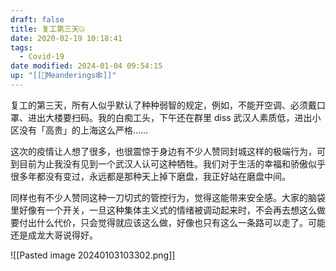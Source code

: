 ```yaml
---
draft: false
title: 复工第三天🤐
date: 2020-02-19 10:18:41
tags:
  - Covid-19
date modified: 2024-01-04 09:54:15
up: "[[🙊Meanderings🕸️]]"
---
```


复工的第三天，所有人似乎默认了种种弱智的规定，例如，不能开空调、必须戴口罩、进出大楼要扫码。我的白痴工头，下午还在群里 diss 武汉人素质低，进出小区没有「高贵」的上海这么严格……
<!-- more -->

这次的疫情让人想了很多，也很震惊于身边有不少人赞同封城这样的极端行为，可到目前为止我没有见到一个武汉人认可这种牺牲。我们对于生活的幸福和骄傲似乎很多年都没有变过，永远都是那种天上掉下磨盘，我正好站在磨盘中间。

同样也有不少人赞同这种一刀切式的管控行为，觉得这能带来安全感。大家的脑袋里好像有一个开关，一旦这种集体主义式的情绪被调动起来时，不会再去想这么做要付出什么代价，只会觉得就应该这么做，好像也只有这么一条路可以走了。可能还是成龙大哥说得好。

![[Pasted image 20240103103302.png]]

